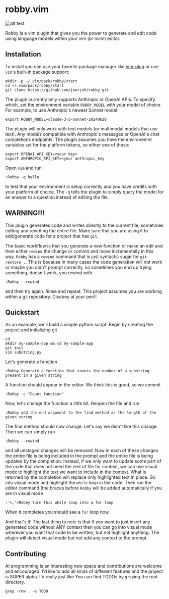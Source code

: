 # robby.vim

![alt text](https://github.com/joorjeh/robby/blob/main/robby.png?raw=true)

Robby is a vim plugin that gives you the power to generate and edit code using language models within your vim (or nvim) editor.

## Installation
To install you can use your favorite package manager like [vim-plug](https://github.com/junegunn/vim-plug)
or use `vim`'s built-in package support:
```
mkdir -p ~/.vim/pack/robby/start
cd ~/.vim/pack/robby/start
git clone https://github.com/joorjeh/robby.git
```

The plugin currently only supports Anthropic or OpenAI APIs.  To specify which, set the environment variable
`ROBBY_MODEL` with your model of choice.  For example, to use Anthropic's newest Sonnet model:
```
export ROBBY_MODEL=claude-3-5-sonnet-20240620
```
The plugin will only work with text models (or multimodal models that use text).  Any models compatible with 
Anthropic's messages or OpenAI's chat completions endpoints.  The plugin assumes you have the environemnt variables set
for the platform tokens, so either one of these:
```
export OPENAI_API_KEY=<your key>
export ANTHROPIC_API_KEY=<your anthropic_key
```
Open `vim` and run
```
:Robby -q hello
```
to test that your environment is setup correctly and you have credits with your platform of choice.  The `-q` 
tells the plugin to simply query the model for an answer to a question instead of editing the file.

## WARNING!!!  
This plugin generates code and writes directly to the current file, sometimes editing and rewriting the entire file.
Make sure that you are using it to edit/generate code for a project that has `git`. 

The basic workflow is that you generate a new function or make an edit and then either `rewind` the change or commit and 
move incrementally in this way.  `Robby` has a `rewind` command that is just syntactic sugar for `git restore .`.
This is because in many cases the code generation will not work or maybe you didn't prompt correctly, so sometimes you end
up trying something, doesn't work, you rewind with 
```
:Robby --rewind
```
and then try again.  Rinse and repeat.  This project assumes you are working within a git repository.  Disobey at your peril!

## Quickstart
As an example, we'll build a simple python script.  Begin by creating the project and initializing git
```
cd
mkdir my-sample-app && cd my-sample-app
git init
vim substring.py
```
Let's generate a function
```
:Robby Generate a function that counts the number of a substring present in a given string
```
A function should appear in the editor.  We think this is good, so we commit
```
:Robby -c "Count function"
```
Now, let's change the function a little bit.  Reopen the file and run
```
:Robby add the end argument to the find method as the length of the given string
```
The find method should now change.  Let's say we didn't like this change.  Then we can simply run
```
:Robby --rewind
```
and all unstaged changes will be removed.  Now in each of these changes the entire file is being included in the prompt
and the entire file is being updated by the completion.  Instead, if we only want to update some part of the code that
does not need the rest of file for context, we can use visual mode to highlight the text we want to include in the context.
What is returned by the completion will replace only highlighted text in place.  Go into visual mode and highlight the 
`while` loop in the code.  Then run the editor command (the braces before `Robby` will be added automatically if you are in
visual mode
```
:'<,'>Robby turn this while loop into a for loop
```
When it completes you should see a `for` loop now.  

And that's it!  The last thing to note is that if you want to just insert any generated code without ANY context then
you can go into visual mode wherever you want that code to be written, but not highlight anything.  The plugin will
detect visual mode but not add any context to the prompt.  

## Contributing
AI programming is an interesting new space and contributions are welcome and encouraged.  I'd like to add all kinds of
different features and the project is SUPER alpha.  I'd really just like   You can find TODOs by `grep`ing the root directory.
```
grep -rnw . -e TODO
```

